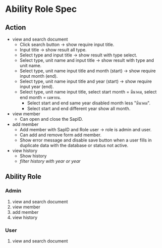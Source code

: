 # Ability Role Spec

## Action
* view and search document
  - Click search button -> show require input title.
  - Input title -> show result all type.
  - Select type and input title -> show result with type select.
  - Select type, unit name and input title -> show result with type and unit name.
  - Select type, unit name input title and month (start) -> show  require input month (end).
  - Select type, unit name input title and year (start) -> show  require input year (end).
  - Select type, unit name input title, select start month = มีนาคม, select end month = เมษายน.
    - Select start and end same year disabled month less "มีนาคม".
    - Select start and end different year show all month. 
* view member 
  - Can open and close the SapID.
* add member
  - Add member with SapID and Role user -> role is admin and user.
  - Can add and remove form add member.
  - Show error message and disable save button when a user fills in duplicate data with the database or status not active.
* view history
  - Show history 
  - _filter history with year or year_

## Ability Role
### Admin
1. view and search document
2. view member
3. add member
4. view history

### User
1. view and search document


